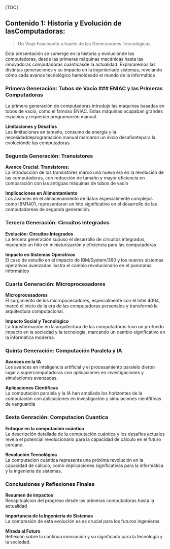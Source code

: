 [TOC]
## Contenido 1: Historia y Evolución de lasComputadoras:
> Un Viaje Fascinante a través de las Generaciones Tecnológicas

Esta presentación se sumerge en la historia y evoluciónde las computadoras,
desde las primeras máquinas mecánicas hasta las innovadoras computadoras
cuánticasde la actualidad. Exploraremos las distintas generaciones y su impacto
en la ingenieríade sistemas, revelando cómo cada avance tecnológico hamoldeado
el mundo de la informática

### Primera Generación: Tubos de Vacío ### ENIAC y las Primeras Computadoras
La primera generación de computadoras introdujo las máquinas basadas en tubos de
vacío, como el famoso ENIAC. Estas máquinas ocupaban grandes espacios y
requerían programación manual.

**Limitaciones y Desafíos**<br>
Las limitaciones en tamaño, consumo de energía y la necesidaddeprogramación
manual marcaron un inicio desafiantepara la evoluciónde las computadoras

### Segunda Generación: Transistores
**Avance Crucial: Transistores:**<br>
La introducción de los transistores marcó una nueva era en la revolución de las
computadoras, con reducción de tamaño y mayor eficiencia en comparación con las
antiguas máquinas de tubos de vacío

**Implicaciones en Alimentamiento**<br>
Los avances en el almacenamiento de  datos especialmente complejos como IBM1401,
representaron un hito significativo en el desarrollo de las computadoreas de
segunda generación.

### Tercera Generación: Circuitos Integrados
**Evolución: Circuitos Integrados**<br>
La tercera generación supuso el desarrollo de circuitos integrados, marcando un
hito en miniaturización y eficiencia para las computadoras

**Impacto en Sistemas Operativos**<br>
El caso de estudio en el impacto de IBM/System/360 y los nuevos sistemas
operativos avanzados ilustra el cambio revolucionario en el panorama informático

### Cuarta Generación: Microprocesadores
**Microprocesadores**<br>
El surgimiento de los micropocesadores, especialmente con el Intel 4004, marcó
el inicio de la era de las computadoras personales y transformó la arquitectura
computacional.

**Impacto Social y Tecnológico**<br>
La transformación en la arquitectura de las computadoras tuvo un profundo
impacto en la sociedad y la tecnología, marcando un cambio significativo en la
informática moderna.

### Quinta Generación: Computación Paralela y IA
**Avances en la IA**<br>
Los avances en inteligencia artificial y el procesamiento paralelo dieron lugar
a supercomputadoras con aplicaciones en investigaciones y simulaciones
avanzadas.

**Aplicaciones Científicas**<br>
La computación paralela y la IA han ampliado los horizontes de la computación
con aplicaciones en investigación y simulaciones cientfíficas de vanguardia

### Sexta Genración: Computacion Cuantica
**Enfoque en la computación cuántica**<br>
La descripción detallada de la computación cuántica y los desafíos actuales
revela el potencial revolucionario para la capacidad de cálculo en el futuro
cercano.

**Revolución Tecnológica**<br>
La computacion cuántica representa una próxima revolución en la capacidad de
cálculo, como implicaciones significativas para la informática y la ingeniería
de sistemas.

### Conclusiones y Reflexiones Finales
**Resumen de impactos**<br>
Recapitualcion del progreso desde las primeras computadoras hasta la actualidad

**Importancia de la Ingeniería de Sistemas**<br>
La compresión de esta evolución es es crucial para los futuros ingenieros

**Mirada al Futuro**<br>
Reflexión sobre la continua innovación y su significado para la tecnología y la
sociedad.